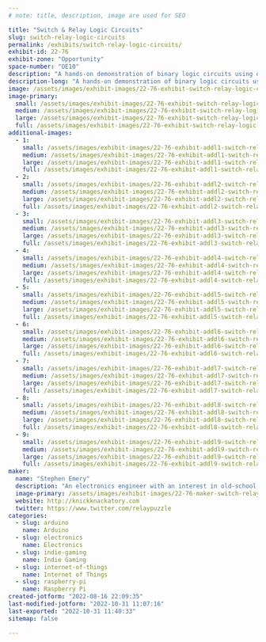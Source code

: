 ```yaml
---
# note: title, description, image are used for SEO

title: "Switch & Relay Logic Circuits"
slug: switch-relay-logic-circuits
permalink: /exhibits/switch-relay-logic-circuits/
exhibit-id: 22-76
exhibit-zone: "Opportunity"
space-number: "OE10"
description: "A hands-on demonstration of binary logic circuits using only switches and relays."
description-long: "A hands-on demonstration of binary logic circuits using only switches and relays. Circuits available for attendees to play with include a reconfigurable logic gate, a four-bit adder, a four-bit counter, river-crossing puzzles, and Ring the Bell, an IoT arcade machine based on the Chinese Ring Puzzle. Ring the Bell now has four levels of difficulty: players will be able to solve it by turning on four, five, six, or seven lights."
image: /assets/images/exhibit-images/22-76-exhibit-switch-relay-logic-circuits-img-8483-large.JPG
image-primary: 
  small: /assets/images/exhibit-images/22-76-exhibit-switch-relay-logic-circuits-img-8483-small.JPG
  medium: /assets/images/exhibit-images/22-76-exhibit-switch-relay-logic-circuits-img-8483-medium.JPG
  large: /assets/images/exhibit-images/22-76-exhibit-switch-relay-logic-circuits-img-8483-large.JPG
  full: /assets/images/exhibit-images/22-76-exhibit-switch-relay-logic-circuits-img-8483-full.JPG
additional-images: 
  - 1:
    small: /assets/images/exhibit-images/22-76-exhibit-addl1-switch-relay-logic-circuits-emery-adder-front-2-1024x768-small.png
    medium: /assets/images/exhibit-images/22-76-exhibit-addl1-switch-relay-logic-circuits-emery-adder-front-2-1024x768-medium.png
    large: /assets/images/exhibit-images/22-76-exhibit-addl1-switch-relay-logic-circuits-emery-adder-front-2-1024x768-large.png
    full: /assets/images/exhibit-images/22-76-exhibit-addl1-switch-relay-logic-circuits-emery-adder-front-2-1024x768-full.png
  - 2:
    small: /assets/images/exhibit-images/22-76-exhibit-addl2-switch-relay-logic-circuits-emery-adder-inside-1-1024x768-small.png
    medium: /assets/images/exhibit-images/22-76-exhibit-addl2-switch-relay-logic-circuits-emery-adder-inside-1-1024x768-medium.png
    large: /assets/images/exhibit-images/22-76-exhibit-addl2-switch-relay-logic-circuits-emery-adder-inside-1-1024x768-large.png
    full: /assets/images/exhibit-images/22-76-exhibit-addl2-switch-relay-logic-circuits-emery-adder-inside-1-1024x768-full.png
  - 3:
    small: /assets/images/exhibit-images/22-76-exhibit-addl3-switch-relay-logic-circuits-img-1440-small.JPG
    medium: /assets/images/exhibit-images/22-76-exhibit-addl3-switch-relay-logic-circuits-img-1440-medium.JPG
    large: /assets/images/exhibit-images/22-76-exhibit-addl3-switch-relay-logic-circuits-img-1440-large.JPG
    full: /assets/images/exhibit-images/22-76-exhibit-addl3-switch-relay-logic-circuits-img-1440-full.JPG
  - 4:
    small: /assets/images/exhibit-images/22-76-exhibit-addl4-switch-relay-logic-circuits-img-9076-small.JPG
    medium: /assets/images/exhibit-images/22-76-exhibit-addl4-switch-relay-logic-circuits-img-9076-medium.JPG
    large: /assets/images/exhibit-images/22-76-exhibit-addl4-switch-relay-logic-circuits-img-9076-large.JPG
    full: /assets/images/exhibit-images/22-76-exhibit-addl4-switch-relay-logic-circuits-img-9076-full.JPG
  - 5:
    small: /assets/images/exhibit-images/22-76-exhibit-addl5-switch-relay-logic-circuits-img-9078-small.JPG
    medium: /assets/images/exhibit-images/22-76-exhibit-addl5-switch-relay-logic-circuits-img-9078-medium.JPG
    large: /assets/images/exhibit-images/22-76-exhibit-addl5-switch-relay-logic-circuits-img-9078-large.JPG
    full: /assets/images/exhibit-images/22-76-exhibit-addl5-switch-relay-logic-circuits-img-9078-full.JPG
  - 6:
    small: /assets/images/exhibit-images/22-76-exhibit-addl6-switch-relay-logic-circuits-rtb-2018-full-1024x768-small.png
    medium: /assets/images/exhibit-images/22-76-exhibit-addl6-switch-relay-logic-circuits-rtb-2018-full-1024x768-medium.png
    large: /assets/images/exhibit-images/22-76-exhibit-addl6-switch-relay-logic-circuits-rtb-2018-full-1024x768-large.png
    full: /assets/images/exhibit-images/22-76-exhibit-addl6-switch-relay-logic-circuits-rtb-2018-full-1024x768-full.png
  - 7:
    small: /assets/images/exhibit-images/22-76-exhibit-addl7-switch-relay-logic-circuits-relaylogicgate-small.jpg
    medium: /assets/images/exhibit-images/22-76-exhibit-addl7-switch-relay-logic-circuits-relaylogicgate-medium.jpg
    large: /assets/images/exhibit-images/22-76-exhibit-addl7-switch-relay-logic-circuits-relaylogicgate-large.jpg
    full: /assets/images/exhibit-images/22-76-exhibit-addl7-switch-relay-logic-circuits-relaylogicgate-full.jpg
  - 8:
    small: /assets/images/exhibit-images/22-76-exhibit-addl8-switch-relay-logic-circuits-river-crossing-internal-1-1024x768-small.png
    medium: /assets/images/exhibit-images/22-76-exhibit-addl8-switch-relay-logic-circuits-river-crossing-internal-1-1024x768-medium.png
    large: /assets/images/exhibit-images/22-76-exhibit-addl8-switch-relay-logic-circuits-river-crossing-internal-1-1024x768-large.png
    full: /assets/images/exhibit-images/22-76-exhibit-addl8-switch-relay-logic-circuits-river-crossing-internal-1-1024x768-full.png
  - 9:
    small: /assets/images/exhibit-images/22-76-exhibit-addl9-switch-relay-logic-circuits-river-crossing-puzzles-3-1024x768-small.png
    medium: /assets/images/exhibit-images/22-76-exhibit-addl9-switch-relay-logic-circuits-river-crossing-puzzles-3-1024x768-medium.png
    large: /assets/images/exhibit-images/22-76-exhibit-addl9-switch-relay-logic-circuits-river-crossing-puzzles-3-1024x768-large.png
    full: /assets/images/exhibit-images/22-76-exhibit-addl9-switch-relay-logic-circuits-river-crossing-puzzles-3-1024x768-full.png
maker: 
  name: "Stephen Emery"
  description: "An electronics engineer with an interest in old-school switching logic. "
  image-primary: /assets/images/exhibit-images/22-76-maker-switch-relay-logic-circuits-profile-pic-small-225x300-medium.jpg
  website: http://knickknackatory.com
  twitter: https://www.twitter.com/relaypuzzle
categories: 
  - slug: arduino
    name: Arduino
  - slug: electronics
    name: Electronics
  - slug: indie-gaming
    name: Indie Gaming
  - slug: internet-of-things
    name: Internet of Things
  - slug: raspberry-pi
    name: Raspberry Pi
created-jotform: "2022-08-16 22:09:35"
last-modified-jotform: "2022-10-31 11:07:16"
last-exported: "2022-10-31 11:40:33"
sitemap: false

---
```

